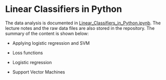 # Linear Classifiers in Python

The data analysis is documented in [Linear_Classifiers_in_Python.ipynb](https://github.com/iDataist/Linear-Classifiers-in-Python/blob/master/Linear_Classifiers_in_Python.ipynb). The lecture notes and the raw data files are also stored in the repository. The summary of the content is shown below:

- Applying logistic regression and SVM

- Loss functions

- Logistic regression

- Support Vector Machines
